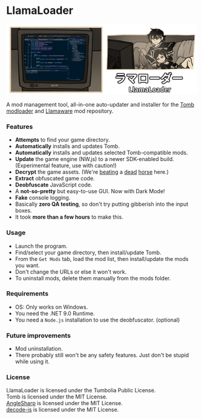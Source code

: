 # LlamaLoader

![preview](/img/preview.png)

A mod management tool, all-in-one auto-updater and installer for the [Tomb modloader](https://codeberg.org/basil/tomb) and [Llamaware](https://llamawa.re/) mod repository.

### Features

- **Attempts** to find your game directory.
- **Automatically** installs and updates Tomb.
- **Automatically** installs and updates selected Tomb-compatible mods.
- **Update** the game engine (NW.js) to a newer SDK-enabled build. (Experimental feature, use with caution!)
- **Decrypt** the game assets. (We're [beating](https://github.com/Llamaware/LlamaToolkit) a [dead](https://codeberg.org/basil/grimoire) [horse](https://github.com/kleineluka/burial) here.)
- **Extract** obfuscated game code.
- **Deobfuscate** JavaScript code.
- A **not-so-pretty** but easy-to-use GUI. Now with Dark Mode!
- **Fake** console logging.
- Basically **zero QA testing**, so don't try putting gibberish into the input boxes.
- It took **more than a few hours** to make this.

### Usage

- Launch the program.
- Find/select your game directory, then install/update Tomb.
- From the `Get Mods` tab, load the mod list, then install/update the mods you want.
- Don't change the URLs or else it won't work.
- To uninstall mods, delete them manually from the mods folder.

### Requirements

- OS: Only works on Windows.
- You need the .NET 9.0 Runtime.
- You need a `Node.js` installation to use the deobfuscator. (optional)

### Future improvements

- Mod uninstallation.
- There probably still won't be any safety features. Just don't be stupid while using it.

### License

LlamaLoader is licensed under the Tumbolia Public License.  
Tomb is licensed under the MIT License.  
[AngleSharp](https://github.com/AngleSharp/AngleSharp) is licensed under the MIT License.  
[decode-js](https://github.com/echo094/decode-js) is licensed under the MIT License.